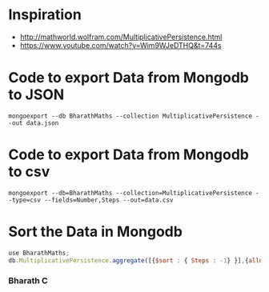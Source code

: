 # Inspiration

* http://mathworld.wolfram.com/MultiplicativePersistence.html
* https://www.youtube.com/watch?v=Wim9WJeDTHQ&t=744s

# Code to export Data from Mongodb to JSON
```shell
mongoexport --db BharathMaths --collection MultiplicativePersistence --out data.json
```

# Code to export Data from Mongodb to csv
```shell
mongoexport --db=BharathMaths --collection=MultiplicativePersistence --type=csv --fields=Number,Steps --out=data.csv
```

# Sort the Data in Mongodb
```javascript
use BharathMaths;
db.MultiplicativePersistence.aggregate([{$sort : { Steps : -1} }],{allowDiskUse: true})
```
### Bharath C